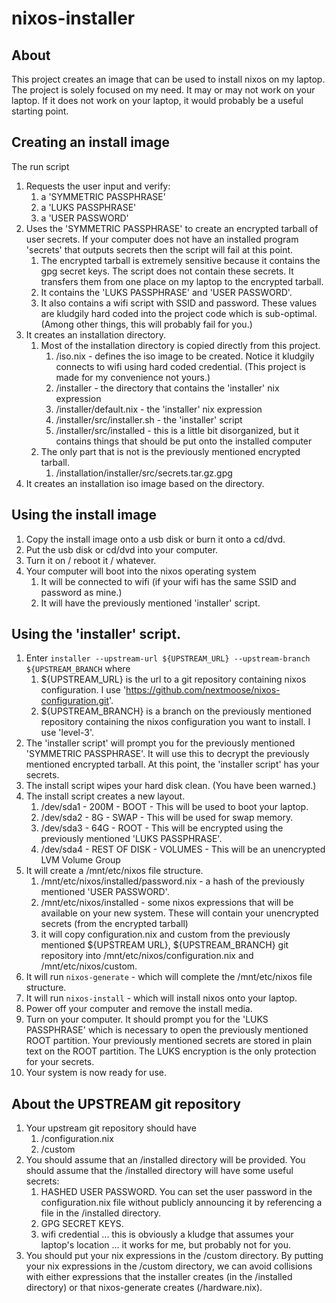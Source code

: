 # nixos-installer

## About

This project creates an image that can be used to install nixos on my laptop.
The project is solely focused on my need.
It may or may not work on your laptop.
If it does not work on your laptop, it would probably be a useful starting point.

## Creating an install image

The run script

1. Requests the user input and verify:
   1. a 'SYMMETRIC PASSPHRASE'
   2. a 'LUKS PASSPHRASE'
   3. a 'USER PASSWORD'
2. Uses the 'SYMMETRIC PASSPHRASE' to create an encrypted tarball of user secrets.  If your computer does not have an installed program 'secrets' that outputs secrets then the script will fail at this point.
   1. The encrypted tarball is extremely sensitive because it contains the gpg secret keys.  The script does not contain these secrets.  It transfers them from one place on my laptop to the encrypted tarball.
   2. It contains the 'LUKS PASSPHRASE' and 'USER PASSWORD'.
   3. It also contains a wifi script with SSID and password.  These values are kludgily hard coded into the project code which is sub-optimal.  (Among other things, this will probably fail for you.)
3. It creates an installation directory.
   1. Most of the installation directory is copied directly from this project.
      1. /iso.nix - defines the iso image to be created.  Notice it kludgily connects to wifi using hard coded credential.  (This project is made for my convenience not yours.)
      2. /installer - the directory that contains the 'installer' nix expression
      3. /installer/default.nix - the 'installer' nix expression
      4. /installer/src/installer.sh - the 'installer' script
      5. /installer/src/installed - this is a little bit disorganized, but it contains things that should be put onto the installed computer
   2. The only part that is not is the previously mentioned encrypted tarball.
      1. /installation/installer/src/secrets.tar.gz.gpg
4. It creates an installation iso image based on the directory.

## Using the install image
1. Copy the install image onto a usb disk or burn it onto a cd/dvd.
2. Put the usb disk or cd/dvd into your computer.
3. Turn it on / reboot it / whatever.
4. Your computer will boot into the nixos operating system
   1. It will be connected to wifi (if your wifi has the same SSID and password as mine.)
   2. It will have the previously mentioned 'installer' script.

## Using the 'installer' script.
1. Enter `installer --upstream-url ${UPSTREAM_URL} --upstream-branch ${UPSTREAM_BRANCH` where
   1. ${UPSTREAM_URL} is the url to a git repository containing nixos configuration.  I use 'https://github.com/nextmoose/nixos-configuration.git'.
   2. ${UPSTREAM_BRANCH} is a branch on the previously mentioned repository containing the nixos configuration you want to install.  I use 'level-3'.
2. The 'installer script' will prompt you for the previously mentioned 'SYMMETRIC PASSPHRASE'.  It will use this to decrypt the previously mentioned encrypted tarball.  At this point, the 'installer script' has your secrets.
3. The install script wipes your hard disk clean.  (You have been warned.)
4. The install script creates a new layout.
   1. /dev/sda1 - 200M - BOOT - This will be used to boot your laptop.
   2. /dev/sda2 - 8G - SWAP - This will be used for swap memory.
   3. /dev/sda3 - 64G - ROOT - This will be encrypted using the previously mentioned 'LUKS PASSPHRASE'.
   4. /dev/sda4 - REST OF DISK - VOLUMES - This will be an unencrypted LVM Volume Group
5. It will create a /mnt/etc/nixos file structure.
   1. /mnt/etc/nixos/installed/password.nix - a hash of the previously mentioned 'USER PASSWORD'.
   2. /mnt/etc/nixos/installed - some nixos expressions that will be available on your new system.  These will contain your unencrypted secrets (from the encrypted tarball)
   3. it will copy configuration.nix and custom from the previously mentioned ${UPSTREAM URL}, ${UPSTREAM_BRANCH} git repository into /mnt/etc/nixos/configuration.nix and /mnt/etc/nixos/custom.
6. It will run `nixos-generate` - which will complete the /mnt/etc/nixos file structure.
7. It will run `nixos-install` - which will install nixos onto your laptop.
8. Power off your computer and remove the install media.
9. Turn on your computer.  It should prompt you for the 'LUKS PASSPHRASE' which is necessary to open the previously mentioned ROOT partition.  Your previously mentioned secrets are stored in plain text on the ROOT partition.  The LUKS encryption is the only protection for your secrets.
10. Your system is now ready for use.

## About the UPSTREAM git repository
1. Your upstream git repository should have
   1. /configuration.nix
   2. /custom
2. You should assume that an /installed directory will be provided.  You should assume that the /installed directory will have some useful secrets:
   1. HASHED USER PASSWORD.  You can set the user password in the configuration.nix file without publicly announcing it by referencing a file in the /installed directory.
   2. GPG SECRET KEYS.
   3. wifi credential ... this is obviously a kludge that assumes your laptop's location ... it works for me, but probably not for you.
3. You should put your nix expressions in the /custom directory.  By putting your nix expressions in the /custom directory, we can avoid collisions with either expressions that the installer creates (in the /installed directory) or that nixos-generate creates (/hardware.nix).

